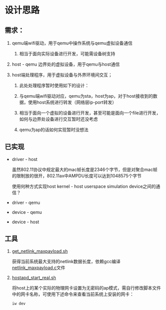# 设计思路

## 需求：

1. qemu端wifi驱动，用于qemu中操作系统与qemu虚拟设备通信

    1. 相当于面向实际设备进行开发，可能需设备树支持

2. host - qemu 边界处的虚拟设备，用于qemu与host通信

3. host端处理程序，用于虚拟设备与外界环境间交互；
    
    1. 此处处理程序暂时使用如下的设计：

    2. 与qemu端wifi驱动对应，qemu为sta，host为ap，对于host接收到的数据，使用host系统进行转发（网络层ip-port转发）

    3. 相当于面向一个虚拟的设备进行开发，甚至可能是面向一个file进行开发，如何与边界处设备进行交互暂时还没考虑

    4. qemu为ap的话如何实现暂时没想法

## 已实现

* driver - host
    
    虽然802.11协议中规定最大的mac帧长度是2346个字节，但是对聚合mac帧的限制放的很开，802.11ax中AMPDU长度可以达到1048575个字节
    
    使用何种方式实现host kernel - host userspace simulation device之间的通信？

* driver - qemu

* device - qemu

* device - host 

## 工具

1. [get_netlink_maxpayload.sh](./get_netlink_maxpayload.sh)

    获得当前系统最大支持的netlink数据长度，依赖gcc编译[netlink_maxpayload.c](./netlink_maxpayload.c)文件

2. [hostapd_start_real.sh](./hostapd_start_real.sh)

    将host上的某个实际的物理网卡设置为无密码的ap模式，需自行修改脚本文件中的网卡名称，可使用下述命令来查看当前系统上安装的网卡：

    ```shell
    iw dev
    ```